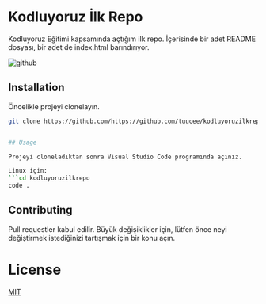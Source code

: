 # Kodluyoruz İlk Repo

Kodluyoruz Eğitimi kapsamında açtığım ilk repo. İçerisinde bir adet README dosyası, bir adet de index.html barındırıyor. 

![github](figures/github.png)

## Installation

Öncelikle projeyi clonelayın.

```bash
git clone https://github.com/https://github.com/tuucee/kodluyoruzilkrepo.git


## Usage

Projeyi cloneladıktan sonra Visual Studio Code programında açınız.

Linux için:
```cd kodluyoruzilkrepo
code .
```


## Contributing
Pull requestler kabul edilir. Büyük değişiklikler için, lütfen önce neyi değiştirmek istediğinizi tartışmak için bir konu açın.

# License
[MIT](https://choosealicense.com/licenses/mit/)
